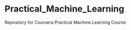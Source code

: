 Practical_Machine_Learning
==========================

Repository for Coursera Practical Machine Learning Course
